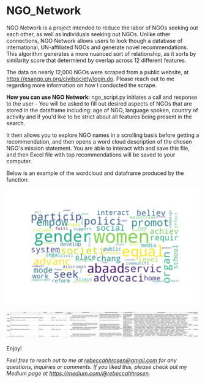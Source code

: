 # NGO_Network

NGO Network is a project intended to reduce the labor of NGOs seeking out each other, as well as individuals seeking out NGOs. Unlike other connections, NGO Network allows users to look though a database of international, UN-affiliated NGOs and generate novel recommendations. This algorithm generates a more nuanced sort of relationship, as it sorts by similarity score that determiend by overlap across 12 different features.

The data on nearly 12,000 NGOs were scraped from a public website, at <https://esango.un.org/civilsociety/login.do>. Please reach out to me regarding more information on how I conducted the scrape.


**How you can use NGO Network:**
ngo_script.py initiates a call and response to the user - 
You will be asked to fill out desired aspects of NGOs that are stored in the dataframe including: age of NGO, language spoken, country of activity and if you'd like to be strict about all features being present in the search.

It then allows you to explore NGO names in a scrolling basis before getting a recommendation, and then opens a word cloud description of the chosen NGO's mission statement. You are able to interact with and save this file, and then Excel file with top recommendations will be saved to your computer.


Below is an example of the wordcloud and dataframe produced by the function:


!['Example WordCloud for Gender Equity NGO'](https://github.com/rebecca-hh-rosen/ngo_net/blob/master/gender_equality_wc.png)


!['Example Data Frame for Gender Equity NGO'](https://github.com/rebecca-hh-rosen/ngo_net/blob/master/example_pic.png?raw=true "Optional Title")


Enjoy! 

*Feel free to reach out to me at rebeccahhrosen@gmail.com for any questions, inquiries or comments. If you liked this, please check out my Medium page at <https://medium.com/@rebeccahhrosen>.*
